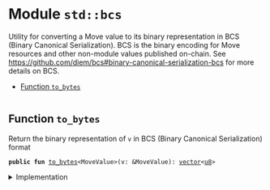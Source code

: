
<a name="std_bcs"></a>

# Module `std::bcs`

Utility for converting a Move value to its binary representation in BCS (Binary Canonical
Serialization). BCS is the binary encoding for Move resources and other non-module values
published on-chain. See https://github.com/diem/bcs#binary-canonical-serialization-bcs for more
details on BCS.


-  [Function `to_bytes`](#std_bcs_to_bytes)


<pre><code></code></pre>



<a name="std_bcs_to_bytes"></a>

## Function `to_bytes`

Return the binary representation of <code>v</code> in BCS (Binary Canonical Serialization) format


<pre><code><b>public</b> <b>fun</b> <a href="../std/bcs.md#std_bcs_to_bytes">to_bytes</a>&lt;MoveValue&gt;(v: &MoveValue): <a href="../std/vector.md#std_vector">vector</a>&lt;<a href="../std/u8.md#std_u8">u8</a>&gt;
</code></pre>



<details>
<summary>Implementation</summary>


<pre><code><b>native</b> <b>public</b> <b>fun</b> <a href="../std/bcs.md#std_bcs_to_bytes">to_bytes</a>&lt;MoveValue&gt;(v: &MoveValue): <a href="../std/vector.md#std_vector">vector</a>&lt;<a href="../std/u8.md#std_u8">u8</a>&gt;;
</code></pre>



</details>


[//]: # ("File containing references which can be used from documentation")
